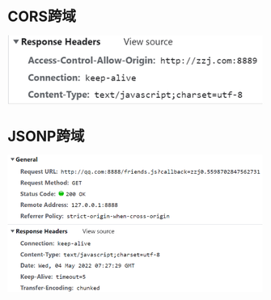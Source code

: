 # CORS跨域
![响应内容](./images/response-header(CORS).PNG)
# JSONP跨域
![响应内容](./images/response-header(JSONP).PNG)